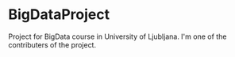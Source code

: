 # BigDataProject
Project for BigData course in University of Ljubljana. I'm one of the contributers of the project.
